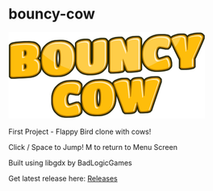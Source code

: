 # bouncy-cow
![Bouncy Cow](android/assets/title.png)

First Project - Flappy Bird clone with cows!

Click / Space to Jump!
M to return to Menu Screen

Built using libgdx by BadLogicGames

Get latest release here:
[Releases](https://github.com/zou50/bouncy-cow/releases)
